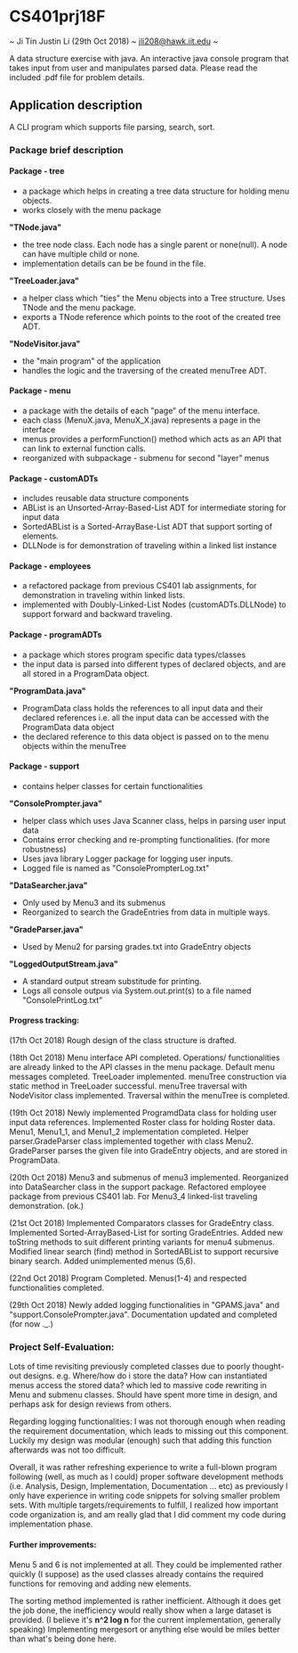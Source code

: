 # CS401prj18F
~ Ji Tin Justin Li (29th Oct 2018) ~ jli208@hawk.iit.edu ~

A data structure exercise with java.
An interactive java console program that takes input from user and manipulates parsed data. 
Please read the included .pdf file for problem details.

## Application description
A CLI program which supports file parsing, search, sort. 

### Package brief description
#### Package - tree
- a package which helps in creating a tree data structure for holding menu objects.
- works closely with the menu package

__"TNode.java"__
 - the tree node class. Each node has a single parent or none(null). A node can have multiple child or none.
 - implementation details can be be found in the file.
 
__"TreeLoader.java"__
 - a helper class which "ties" the Menu objects into a Tree structure. Uses TNode<T> and the menu package.
 - exports a TNode reference which points to the root of the created tree ADT.

__"NodeVisitor.java"__
 - the "main program" of the application
 - handles the logic and the traversing of the created menuTree ADT.
   
#### Package - menu
- a package with the details of each "page" of the menu interface.
- each class (MenuX.java, MenuX_X.java) represents a page in the interface
- menus provides a performFunction() method which acts as an API that can link to external function calls.
- reorganized with subpackage - submenu for second "layer" menus
  
#### Package - customADTs
- includes reusable data structure components
- ABList is an Unsorted-Array-Based-List ADT for intermediate storing for input data
- SortedABList is a Sorted-ArrayBase-List ADT that support sorting of elements.
- DLLNode is for demonstration of traveling within a linked list instance
 	
#### Package - employees
- a refactored package from previous CS401 lab assignments, for demonstration in traveling within linked lists.
- implemented with Doubly-Linked-List Nodes (customADTs.DLLNode) to support forward and backward traveling.

#### Package - programADTs
- a package which stores program specific data types/classes
- the input data is parsed into different types of declared objects, and are all stored in a ProgramData object.

__"ProgramData.java"__
 - ProgramData class holds the references to all input data and their declared references 
  		i.e. all the input data can be accessed with the ProgramData data object
 - the declared reference to this data object is passed on to the menu objects within the menuTree
  
#### Package - support
 - contains helper classes for certain functionalities

__"ConsolePrompter.java"__
 - helper class which uses Java Scanner class, helps in parsing user input data
 - Contains error checking and re-prompting functionalities. (for more robustness)
 - Uses java library Logger package for logging user inputs.
 - Logged file is named as "ConsolePrompterLog.txt"

__"DataSearcher.java"__
 - Only used by Menu3 and its submenus
 - Reorganized to search the GradeEntries from data in multiple ways.
 
 __"GradeParser.java"__
 - Used by Menu2 for parsing grades.txt into GradeEntry objects
 
 __"LoggedOutputStream.java"__
 - A standard output stream substitude for printing.
 - Logs all console outpus via System.out.print(s) to a file named "ConsolePrintLog.txt"
 
#### Progress tracking:
(17th Oct 2018) Rough design of the class structure is drafted.

(18th Oct 2018) Menu interface API completed. Operations/ functionalities are already linked to the API classes in the menu package. Default menu messages completed. TreeLoader implemented. menuTree construction via static method in TreeLoader successful. menuTree traversal with NodeVisitor class implemented. Traversal within the menuTree is completed.

(19th Oct 2018) Newly implemented ProgramdData class for holding user input data references. Implemented Roster class for holding
Roster data. Menu1, Menu1_1, and Menu1_2 implementation completed. Helper parser.GradeParser class implemented together with class Menu2. GradeParser parses the given file into GradeEntry objects, and are stored in ProgramData.

(20th Oct 2018) Menu3 and submenus of menu3 implemented. Reorganized into DataSearcher class in the support package. Refactored employee package from previous CS401 lab. For Menu3_4 linked-list traveling demonstration. (ok.)

(21st Oct 2018) Implemented Comparators classes for GradeEntry class. Implemented Sorted-ArrayBased-List for sorting GradeEntries. Added new toString methods to suit different printing variants for menu4 submenus. Modified linear search (find) method in SortedABList to support recursive binary search. Added unimplemented menus (5,6).

(22nd Oct 2018) Program Completed. Menus(1-4) and respected functionalities completed. 

(29th Oct 2018) Newly added logging functionalities in "GPAMS.java" and "support.ConsolePrompter.java". Documentation updated and completed (for now ._.)

### Project Self-Evaluation: 
Lots of time revisiting previously completed classes due to poorly thought-out designs. 
e.g. Where/how do i store the data? How can instantiated menus access the stored data? which led to massive code rewriting in Menu and submenu classes.
Should have spent more time in design, and perhaps ask for design reviews from others.

Regarding logging functionalities: I was not thorough enough when reading the requirement documentation, which leads to missing out this component. Luckily my design was modular (enough) such that adding this function afterwards was not too difficult.

Overall, it was rather refreshing experience to write a full-blown program following (well, as much as I could) proper software development methods (i.e. Analysis, Design, Implementation, Documentation ... etc) as previously I only have experience in writing code snippets for solving smaller problem sets. 
With multiple targets/requirements to fulfill, I realized how important code organization is, and am really glad that I did comment my code during implementation phase.

#### Further improvements: 
Menu 5 and 6 is not implemented at all. They could be implemented rather quickly (I suppose) as the used classes already contains the required functions for removing and adding new elements.

The sorting method implemented is rather inefficient. Although it does get the job done, the inefficiency would really show when a large 
dataset is provided. (I believe it's __n^2 log n__ for the current implementation, generally speaking) Implementing mergesort or anything else would be miles better than what's being done here.


